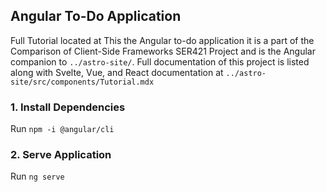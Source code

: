 ## Angular To-Do Application 

Full Tutorial located at 
This the Angular to-do application it is a part of the Comparison of Client-Side Frameworks SER421 Project and is the Angular companion to `../astro-site/`.  Full documentation of this project is listed along with Svelte, Vue, and React documentation at `../astro-site/src/components/Tutorial.mdx`


### 1.  Install Dependencies 
Run `npm -i @angular/cli`  

### 2. Serve Application
Run `ng serve`
